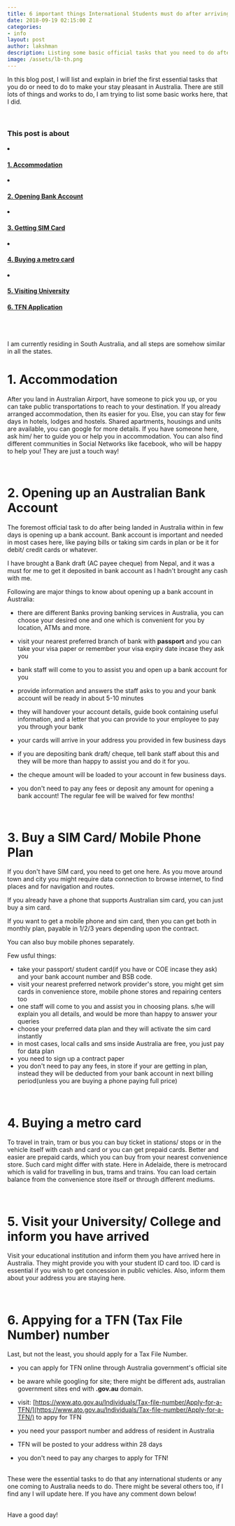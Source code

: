 ```yaml
---
title: 6 important things International Students must do after arriving in Australia
date: 2018-09-19 02:15:00 Z
categories:
- info
layout: post
author: lakshman
description: Listing some basic official tasks that you need to do after arriving in Australia. Opening a bank account, taking sim card/ mobile phone, buying a metro card, and opening a TFN account.
image: /assets/lb-th.png
---
```


In this blog post, I will list and explain in brief the first essential tasks that you do or need to do to make your stay pleasant in Australia. There are still lots of things and works to do, I am trying to list some basic works here, that I did. 


<br>

<div class="row">
<div class="col-md-6 sm-5 xs-5 tableofcontent">
	<h3 class="rhre">This post is about</h3>
	<li class="hre"><a href="#accommodation-australia"><h4>1. Accommodation</h4></a></li>
	<li class="hre"><a href="#bank-account"><h4>2. Opening Bank Account</h4></a></li>
	<li class="hre"><a href="#sim-card-mobile"><h4>3. Getting SIM Card</h4></a></li>
	<li class="hre"><a href="#transportation"><h4>4. Buying a metro card</h4></a></li>
	<li class="hre"><a href="#visit-university"><h4>5. Visiting University</h4></a></li>
	<a href="#apply-tfn"><h4>6. TFN Application</h4></a>
	

</div>

</div>
<br><br>

<a name="accommodation-australia"></a>



I am currently residing in South Australia, and all steps are somehow similar in all the states.


# 1. Accommodation #

After you land in Australian Airport, have someone to pick you up, or you can take public transportations to reach to your destination. If you already arranged accommodation, then its easier for you. Else, you can stay for few days in hotels, lodges and hostels. Shared apartments, housings and units are available, you can google for more details. If you have someone here, ask him/ her to guide you or help you in accommodation. You can also find different communities in Social Networks like facebook, who will be happy to help you! They are just a touch way!


<a name="bank-account"></a>

<br>

# 2. Opening up an Australian Bank Account #

The foremost official task to do after being landed in Australia within in few days is opening up a bank account. Bank account is important and needed in most cases here, like paying bills or taking sim cards in plan or be it for debit/ credit cards or whatever.

I have brought a Bank draft (AC payee cheque) from Nepal, and it was a must for me to get it deposited in bank account as I hadn't brought any cash with me.

Following are major things to know about opening up a bank account in Australia:

* there are different Banks proving banking services in Australia, you can choose your desired one and one which is convenient for you by location, ATMs and more.
* visit your nearest preferred branch of bank with **passport** and you can take your visa paper or remember your visa expiry date incase they ask you
* bank staff will come to you to assist you and open up a bank account for you
* provide information and answers the staff asks to you and your bank account will be ready in about 5-10 minutes
* they will handover your account details, guide book containing useful information, and a letter that you can provide to your employee to pay you through your bank
* your cards will arrive in your address you provided in few business days

* if you are depositing bank draft/ cheque, tell bank staff about this and they will be more than happy to assist you and do it for you.
* the cheque amount will be loaded to your account in few business days.
* you don't need to pay any fees or deposit any amount for opening a bank account! 
The regular fee will be waived for few months!


<a name="sim-card-mobile"></a>

<br>


# 3. Buy a SIM Card/ Mobile Phone Plan #

If you don't have SIM card, you need to get one here. As you move around town and city you might require data connection to browse internet, to find places and for navigation and routes. 

If you already have a phone that supports Australian sim card, you can just buy a sim card.

If you want to get a mobile phone and sim card, then you can get both in monthly plan, payable in 1/2/3 years depending upon the contract.

You can also buy mobile phones separately.

Few usful things:

* take your passport/ student card(if you have or COE incase they ask) and your bank account number and BSB code.
* visit your nearest preferred network provider's store, you might get sim cards in convenience store, mobile phone stores and repairing centers too
* one staff will come to you and assist you in choosing plans. s/he will explain you all details, and would be more than happy to answer your queries
* choose your preferred data plan and they will activate the sim card instantly
* in most cases, local calls and sms inside Australia are free, you just pay for data plan
* you need to sign up a contract paper 
* you don't need to pay any fees, in store if your are getting in plan, instead they will be deducted from your bank account in next billing period(unless you are buying a phone paying full price)

<a name="transportation"></a>

<br>



# 4. Buying a metro card #

To travel in train, tram or bus you can buy ticket in stations/ stops or in the vehicle itself with cash and card or you can get prepaid cards. Better and easier are prepaid cards, which you can buy from your nearest convenience store. Such card might differ with state. Here in Adelaide, there is metrocard which is valid for travelling in bus, trams and trains. You can load certain balance from the convenience store itself or through different mediums. 


<a name="visit-university"></a>

<br>


# 5. Visit your University/ College and inform you have arrived #
Visit your educational institution and inform them you have arrived here in Australia. They might provide you with your student ID card too. ID card is essential if you wish to get concession in public vehicles. Also, inform them about your address you are staying here.
<a name="apply-tfn"></a>

<br>



# 6. Appying for a TFN (Tax File Number) number #
Last, but not the least, you should apply for a Tax File Number.

* you can apply for TFN online through Australia government's official site
* be aware while googling for site; there might be different ads, australian government sites end with **.gov.au** domain.

* visit: [https://www.ato.gov.au/Individuals/Tax-file-number/Apply-for-a-TFN/](https://www.ato.gov.au/Individuals/Tax-file-number/Apply-for-a-TFN/) to appy for TFN

* you need your passport number and address of resident in Australia
* TFN will be posted to your address within 28 days
* you don't need to pay any charges to apply for TFN!
<br><br>

These were the essential tasks to do that any international students or any one coming to Australia needs to do. There might be several others too, if I find any I will update here. If you have any comment down below!


<br>
Have a good day!